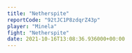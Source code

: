 ```yaml
---
title: "Netherspite"
reportCode: "92tJC1P8zdqrZ43p"
player: "Minela"
fight: "Netherspite"
date: 2021-10-16T13:08:36.936000+00:00
---
```

